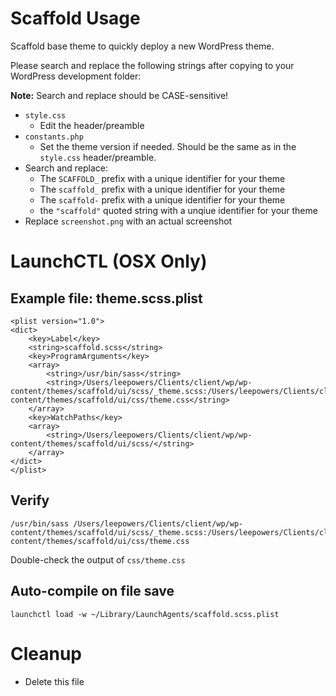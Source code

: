 # Scaffold Usage

Scaffold base theme to quickly deploy a new WordPress theme.

Please search and replace the following strings after copying to your WordPress development folder:

**Note:** Search and replace should be CASE-sensitive!

* `style.css`
  * Edit the header/preamble
* `constants.php`
  * Set the theme version if needed. Should be the same as in the `style.css` header/preamble.
* Search and replace:
  * The `SCAFFOLD_` prefix with a unique identifier for your theme
  * The `scaffold_` prefix with a unique identifier for your theme
  * The `scaffold-` prefix with a unique identifier for your theme
  * the `"scaffold"` quoted string with a unqiue identifier for your theme
* Replace `screenshot.png` with an actual screenshot


# LaunchCTL (OSX Only)

## Example file: theme.scss.plist

	<plist version="1.0">
	<dict>
	    <key>Label</key>
	    <string>scaffold.scss</string>
	    <key>ProgramArguments</key>
	    <array>
	        <string>/usr/bin/sass</string>
	        <string>/Users/leepowers/Clients/client/wp/wp-content/themes/scaffold/ui/scss/_theme.scss:/Users/leepowers/Clients/client/wp/wp-content/themes/scaffold/ui/css/theme.css</string>
	    </array>
	    <key>WatchPaths</key>
	    <array>
	        <string>/Users/leepowers/Clients/client/wp/wp-content/themes/scaffold/ui/scss/</string>
	    </array>
	</dict>
	</plist>

## Verify

	/usr/bin/sass /Users/leepowers/Clients/client/wp/wp-content/themes/scaffold/ui/scss/_theme.scss:/Users/leepowers/Clients/client/wp/wp-content/themes/scaffold/ui/css/theme.css
	
Double-check the output of `css/theme.css`

## Auto-compile on file save

	launchctl load -w ~/Library/LaunchAgents/scaffold.scss.plist
	

# Cleanup

* Delete this file